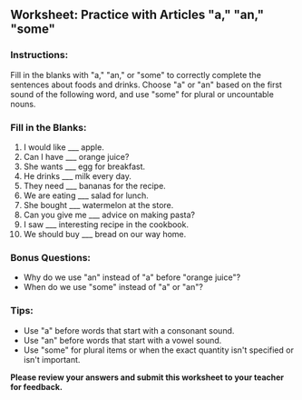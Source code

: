 ## Worksheet: Practice with Articles "a," "an," "some"

### Instructions:
Fill in the blanks with "a," "an," or "some" to correctly complete the sentences about foods and drinks. Choose "a" or "an" based on the first sound of the following word, and use "some" for plural or uncountable nouns.

### Fill in the Blanks:

1. I would like ___ apple.
2. Can I have ___ orange juice?
3. She wants ___ egg for breakfast.
4. He drinks ___ milk every day.
5. They need ___ bananas for the recipe.
6. We are eating ___ salad for lunch.
7. She bought ___ watermelon at the store.
8. Can you give me ___ advice on making pasta?
9. I saw ___ interesting recipe in the cookbook.
10. We should buy ___ bread on our way home.

### Bonus Questions:
- Why do we use "an" instead of "a" before "orange juice"?
- When do we use "some" instead of "a" or "an"?

### Tips:
- Use "a" before words that start with a consonant sound.
- Use "an" before words that start with a vowel sound.
- Use "some" for plural items or when the exact quantity isn't specified or isn't important.

**Please review your answers and submit this worksheet to your teacher for feedback.**
